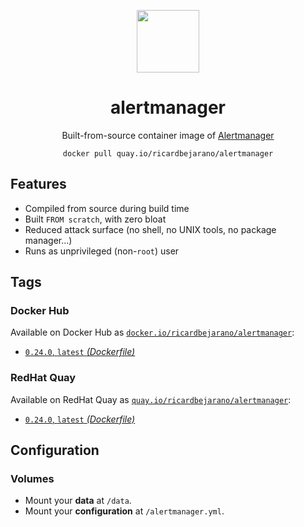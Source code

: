 <div align="center">
	<p><img src="https://emojipedia-us.s3.dualstack.us-west-1.amazonaws.com/thumbs/160/apple/325/fire_1f525.png" width="100px"></p>
	<h1>alertmanager</h1>
	<p>Built-from-source container image of <a href="https://github.com/prometheus/alertmanager">Alertmanager</a></p>
	<code>docker pull quay.io/ricardbejarano/alertmanager</code>
</div>


## Features

* Compiled from source during build time
* Built `FROM scratch`, with zero bloat
* Reduced attack surface (no shell, no UNIX tools, no package manager...)
* Runs as unprivileged (non-`root`) user


## Tags

### Docker Hub

Available on Docker Hub as [`docker.io/ricardbejarano/alertmanager`](https://hub.docker.com/r/ricardbejarano/alertmanager):

- [`0.24.0`, `latest` *(Dockerfile)*](Dockerfile)

### RedHat Quay

Available on RedHat Quay as [`quay.io/ricardbejarano/alertmanager`](https://quay.io/repository/ricardbejarano/alertmanager):

- [`0.24.0`, `latest` *(Dockerfile)*](Dockerfile)


## Configuration

### Volumes

- Mount your **data** at `/data`.
- Mount your **configuration** at `/alertmanager.yml`.
